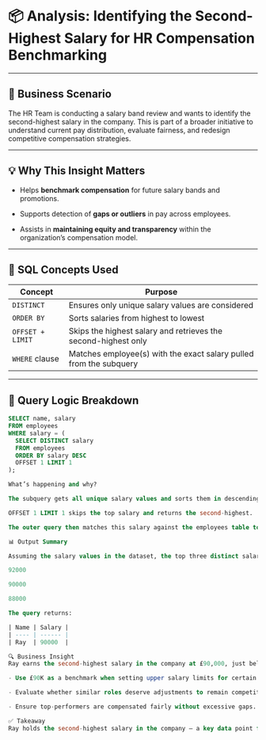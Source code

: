 # 📦 Analysis: Identifying the Second-Highest Salary for HR Compensation Benchmarking

---

## 🧠 Business Scenario
The HR Team is conducting a salary band review and wants to identify the second-highest salary in the company. This is part of a broader initiative to understand current pay distribution, evaluate fairness, and redesign competitive compensation strategies.

---

## 💡 Why This Insight Matters

- Helps **benchmark compensation** for future salary bands and promotions.

- Supports detection of **gaps or outliers** in pay across employees.

- Assists in **maintaining equity and transparency** within the organization’s compensation model.

---

## 🧰 SQL Concepts Used

| Concept          | Purpose                                                            |
| ---------------- | ------------------------------------------------------------------ |
| `DISTINCT`       | Ensures only unique salary values are considered                   |
| `ORDER BY`       | Sorts salaries from highest to lowest                              |
| `OFFSET + LIMIT` | Skips the highest salary and retrieves the second-highest only     |
| `WHERE` clause   | Matches employee(s) with the exact salary pulled from the subquery |

---

## 🧪 Query Logic Breakdown

```sql 
SELECT name, salary
FROM employees
WHERE salary = (
  SELECT DISTINCT salary
  FROM employees
  ORDER BY salary DESC
  OFFSET 1 LIMIT 1
);

What’s happening and why?

The subquery gets all unique salary values and sorts them in descending order.

OFFSET 1 LIMIT 1 skips the top salary and returns the second-highest.

The outer query then matches this salary against the employees table to return the name(s) and salary of employee(s) earning it.

📊 Output Summary

Assuming the salary values in the dataset, the top three distinct salaries are:

92000

90000

88000

The query returns:

| Name | Salary |
| ---- | ------ |
| Ray  | 90000  |

🔍 Business Insight
Ray earns the second-highest salary in the company at £90,000, just below Chanel’s £92,000. This allows HR to:

- Use £90K as a benchmark when setting upper salary limits for certain roles.

- Evaluate whether similar roles deserve adjustments to remain competitive.

- Ensure top-performers are compensated fairly without excessive gaps.

✅ Takeaway
Ray holds the second-highest salary in the company — a key data point for HR when benchmarking competitive pay and ensuring fairness across teams.
